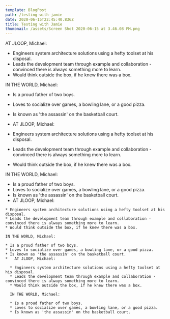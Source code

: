 ```yaml
---
template: BlogPost
path: /testing-with-jamie
date: 2020-06-15T22:45:40.836Z
title: Testing with Jamie
thumbnail: /assets/Screen Shot 2020-06-15 at 3.46.08 PM.png
---
```



AT JLOOP, Michael:

* Engineers system architecture solutions using a hefty toolset at his disposal.
* Leads the development team through example and collaboration - convinced there is always something more to learn.
* Would think outside the box, if he knew there was a box.

IN THE WORLD, Michael:

* Is a proud father of two boys.
* Loves to socialize over games, a bowling lane, or a good pizza.
* Is known as 'the assassin' on the basketball court.
*   AT JLOOP, Michael:

  * Engineers system architecture solutions using a hefty toolset at his disposal.
  * Leads the development team through example and collaboration - convinced there is always something more to learn.
  * Would think outside the box, if he knew there was a box.

  IN THE WORLD, Michael:

  * Is a proud father of two boys.
  * Loves to socialize over games, a bowling lane, or a good pizza.
  * Is known as 'the assassin' on the basketball court.
  *   AT JLOOP, Michael:

    * Engineers system architecture solutions using a hefty toolset at his disposal.
    * Leads the development team through example and collaboration - convinced there is always something more to learn.
    * Would think outside the box, if he knew there was a box.

    IN THE WORLD, Michael:

    * Is a proud father of two boys.
    * Loves to socialize over games, a bowling lane, or a good pizza.
    * Is known as 'the assassin' on the basketball court.
    *   AT JLOOP, Michael:

      * Engineers system architecture solutions using a hefty toolset at his disposal.
      * Leads the development team through example and collaboration - convinced there is always something more to learn.
      * Would think outside the box, if he knew there was a box.

      IN THE WORLD, Michael:

      * Is a proud father of two boys.
      * Loves to socialize over games, a bowling lane, or a good pizza.
      * Is known as 'the assassin' on the basketball court.
